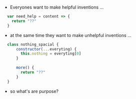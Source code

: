 - Everyones want to make helpful inventions ...

```js
  var need_help = content => {
    return "??"
  }
```

- at the same time they want to make unhelpful inventions ...

```js
  class nothing_spacial {
      constructor(...everyting) {
        this.nothing = everyting[0]
      }
  
      more() {
        return "??"
      }
  }
```

- so what's are purpose?
